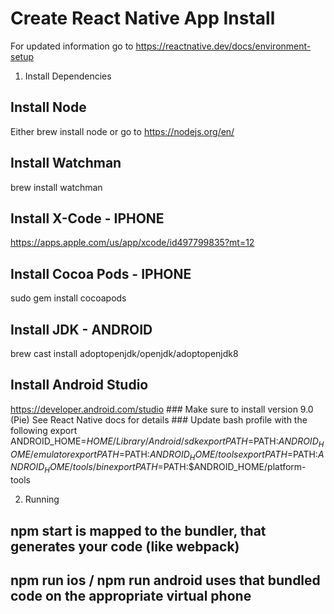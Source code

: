 # Create React Native App Install
For updated information go to https://reactnative.dev/docs/environment-setup
1. Install Dependencies
  ## Install Node
  Either brew install node or go to https://nodejs.org/en/
  ## Install Watchman
  brew install watchman
  ## Install X-Code - IPHONE
  https://apps.apple.com/us/app/xcode/id497799835?mt=12
  ## Install Cocoa Pods - IPHONE
  sudo gem install cocoapods
  ## Install JDK - ANDROID
  brew cast install adoptopenjdk/openjdk/adoptopenjdk8
  ## Install Android Studio
  https://developer.android.com/studio
    ### Make sure to install version 9.0 (Pie)
    See React Native docs for details
    ### Update bash profile with the following
    export ANDROID_HOME=$HOME/Library/Android/sdk
    export PATH=$PATH:$ANDROID_HOME/emulator
    export PATH=$PATH:$ANDROID_HOME/tools
    export PATH=$PATH:$ANDROID_HOME/tools/bin
    export PATH=$PATH:$ANDROID_HOME/platform-tools

2. Running 

  ## npm start is mapped to the bundler, that generates your code (like webpack)

  ## npm run ios / npm run android uses that bundled code on the appropriate virtual phone